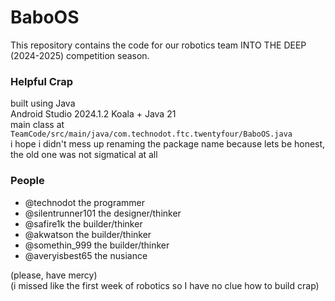 # BaboOS

This repository contains the code for our robotics team INTO THE DEEP (2024-2025) competition season.

### Helpful Crap

built using Java<br>
Android Studio 2024.1.2 Koala + Java 21<br>
main class at `TeamCode/src/main/java/com.technodot.ftc.twentyfour/BaboOS.java`<br>
i hope i didn't mess up renaming the package name because lets be honest, the old one was not sigmatical at all

### People

- @technodot the programmer
- @silentrunner101 the designer/thinker
- @safire1k the builder/thinker
- @akwatson the builder/thinker
- @somethin_999 the builder/thinker
- @averyisbest65 the nusiance

(please, have mercy)<br>
(i missed like the first week of robotics so I have no clue how to build crap)
